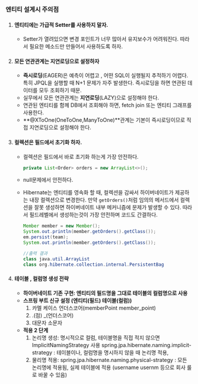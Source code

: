 ### **엔티티 설계시 주의점**

1. #### **엔티티에는 가급적 Setter를 사용하지 말자.**

   - Setter가 열려있으면 변경 포인트가 너무 많아서 유지보수가 어려워진다. 따라서 필요한 메소드만 만들어서 사용하도록 하자.

2. #### **모든 연관관계는 지연로딩으로 설정하자**

   - **즉시로딩**(EAGER)은 예측이 어렵고 , 어떤 SQL이 실행될지 추적하기 어렵다. 특히 JPQL을 실행할 때 N+1 문제가 자주 발생한다. 즉시로딩을 하면 연관된 데이터를 모두 조회하기 때문.
   - 실무에서 모든 연관관계는 **지연로딩**(LAZY)으로 설정해야 한다.
   - 연관된 엔티티를 함께 DB에서 조회해야 하면, fetch join 또는 엔티티 그래프를 사용한다.
   - **@XToOne(OneToOne,ManyToOne)**관계는 기본이 즉시로딩이므로 직접 지연로딩으로 설정해야 한다.

3. #### **컬렉션은 필드에서 초기화 하자.**

   - 컬렉션은 필드에서 바로 초기화 하는게 가장 안전하다.

     ```java
     private List<Order> orders = new ArrayList<>();
     ```

   - null문제에서 안전하다.

   - Hibernate는 엔티티를 영속화 할 때, 컬렉션을 감싸서 하이버네이트가 제공하는 내장 컬렉션으로 변경한다. 만약 `getOrders()`처럼 임의의 메서드에서 컬렉션을 잘못 생성하면 하이버네이트 내부 메커니즘에 문제가 발생할 수 있다. 따라서 필드레벨에서 생성하는것이 가장 안전하며 코드도 간결하다.

     ```java
     Member member = new Member();
     System.out.println(member.getOrders().getClass());
     em.persist(team);
     System.out.println(member.getOrders().getClass());
     
     //출력 결과
     class java.util.ArrayList
     class org.hibernate.collection.internal.PersistentBag 
     ```

4. #### **테이블 , 컬럼명 생성 전략**

   - **하이버네이트 기존 구현: 엔티티의 필드명을 그대로 테이블의 컬럼명으로 사용**
   - **스프링 부트 신규 설정 (엔티티(필드) 테이블(컬럼))**
     1. 카멜 케이스 언더스코어(memberPoint member_point)
     2. .(점) _(언더스코어)
     3. 대문자 소문자
   - **적용 2 단계**
     1. 논리명 생성: 명시적으로 컬럼, 테이블명을 직접 적지 않으면 ImplicitNamingStrategy 사용
     spring.jpa.hibernate.naming.implicit-strategy : 테이블이나, 컬럼명을 명시하지 않을 때 논리명
     적용,
     2. 물리명 적용:
     spring.jpa.hibernate.naming.physical-strategy : 모든 논리명에 적용됨, 실제 테이블에 적용
     (username usernm 등으로 회사 룰로 바꿀 수 있음)